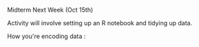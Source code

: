 Midterm Next Week (Oct 15th)

Activity will involve setting up an R notebook and tidying up data.

How you're encoding data :


